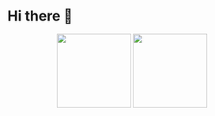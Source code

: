 # Hi there 👋

<div align="center">
    <img
    src="https://github-readme-stats.vercel.app/api?username=Clientastisch&show_icons=true&theme=tokyonight&hide_border=true"
    height=150>
    <img
    src="https://github-readme-stats.vercel.app/api/top-langs/?username=Clientastisch&layout=compact&hide=css&theme=tokyonight&hide_border=true"
    height=150>
</div>
